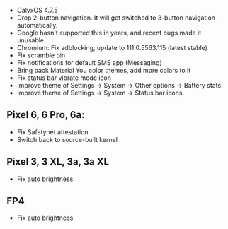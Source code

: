 * CalyxOS 4.7.5
* Drop 2-button navigation. It will get switched to 3-button navigation automatically.
* Google hasn't supported this in years, and recent bugs made it unusable.
* Chromium: Fix adblocking, update to 111.0.5563.115 (latest stable)
* Fix scramble pin
* Fix notifications for default SMS app (Messaging)
* Bring back Material You color themes, add more colors to it
* Fix status bar vibrate mode icon
* Improve theme of Settings -> System -> Other options -> Battery stats
* Improve theme of Settings -> System -> Status bar icons

## Pixel 6, 6 Pro, 6a:
* Fix Safetynet attestation
* Switch back to source-built kernel

## Pixel 3, 3 XL, 3a, 3a XL
* Fix auto brightness

## FP4
* Fix auto brightness
